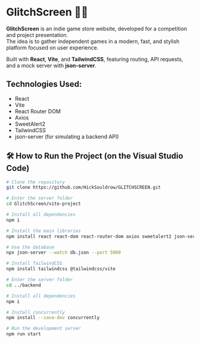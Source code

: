 # GlitchScreen 👨‍💻

**GlitchScreen** is an indie game store website, developed for a competition and project presentation.  
The idea is to gather independent games in a modern, fast, and stylish platform focused on user experience.

Built with **React**, **Vite**, and **TailwindCSS**, featuring routing, API requests, and a mock server with **json-server**.

## Technologies Used:

- React
- Vite
- React Router DOM
- Axios
- SweetAlert2
- TailwindCSS
- json-server (for simulating a backend API)

## 🛠️ How to Run the Project (on the Visual Studio Code)

```bash
# Clone the repository
git clone https://github.com/HickSouldrow/GLITCHSCREEN.git

# Enter the server folder
cd GlitchScreen/vite-project

# Install all dependencies
npm i

# Install the main libraries
npm install react react-dom react-router-dom axios sweetalert2 json-server

# Use the database
npx json-server --watch db.json --port 5000

# Install TailwindCSS
npm install tailwindcss @tailwindcss/vite

# Enter the server folder
cd ../backend

# Install all dependencies
npm i

# Install concurrently
npm install --save-dev concurrently

# Run the development server
npm run start

